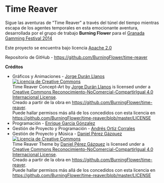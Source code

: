 Time Reaver
===========

Sigue las aventuras de "Time Reaver" a través del túnel del tiempo mientras escapa de los agentes temporales en esta emocionante aventura, desarrollada por el grupo de trabajo **Burning Flower** para el [Granada Gamming Festival 2014](http://www.granadagaming.com/)

Este proyecto se encuentra bajo licencia [Apache 2.0](https://github.com/BurningFlower/time-reaver/blob/master/LICENSE)

Repositorio de GitHub - https://github.com/BurningFlower/time-reaver


**Créditos**
* Gráficos y Animaciones - [Jorge Durán Llanos](https://github.com/Caesar95)    
    <a rel="license" href="http://creativecommons.org/licenses/by-nc-sa/4.0/"><img alt="Licencia de Creative Commons" style="border-width:0" src="https://i.creativecommons.org/l/by-nc-sa/4.0/88x31.png" /></a><br /><span xmlns:dct="http://purl.org/dc/terms/" href="http://purl.org/dc/dcmitype/StillImage" property="dct:title" rel="dct:type">Time Reaver Concept-Art</span> by <a xmlns:cc="http://creativecommons.org/ns#" href="https://github.com/Caesar95" property="cc:attributionName" rel="cc:attributionURL">Jorge Durán Llanos</a> is licensed under a <a rel="license" href="http://creativecommons.org/licenses/by-nc-sa/4.0/">Creative Commons Reconocimiento-NoComercial-CompartirIgual 4.0 Internacional License</a>.<br />Creado a partir de la obra en <a xmlns:dct="http://purl.org/dc/terms/" href="https://github.com/BurningFlower/time-reaver" rel="dct:source">https://github.com/BurningFlower/time-reaver</a>.<br />Puede hallar permisos más allá de los concedidos con esta licencia en <a xmlns:cc="http://creativecommons.org/ns#" href="https://github.com/BurningFlower/time-reaver/blob/master/LICENSE" rel="cc:morePermissions">https://github.com/BurningFlower/time-reaver/blob/master/LICENSE</a>
* Programación - [Enrique Garcia Gónzalez](https://github.com/nRaiker)
* Gestión de Proyecto y Programación - [Andrés Ortiz Corrales](https://github.com/demiurgosoft)
* Gestión de Proyecto y Música - [Daniel Pérez Gázquez](https://github.com/NestorsImagination)    
    <a rel="license" href="http://creativecommons.org/licenses/by-nc-sa/4.0/"><img alt="Licencia de Creative Commons" style="border-width:0" src="https://i.creativecommons.org/l/by-nc-sa/4.0/88x31.png" /></a><br /><span xmlns:dct="http://purl.org/dc/terms/" href="http://purl.org/dc/dcmitype/Sound" property="dct:title" rel="dct:type">Time Reaver Theme</span> by <a xmlns:cc="http://creativecommons.org/ns#" href="https://github.com/NestorsImagination" property="cc:attributionName" rel="cc:attributionURL">Daniel Pérez Gázquez</a> is licensed under a <a rel="license" href="http://creativecommons.org/licenses/by-nc-sa/4.0/">Creative Commons Reconocimiento-NoComercial-CompartirIgual 4.0 Internacional License</a>.<br />Creado a partir de la obra en <a xmlns:dct="http://purl.org/dc/terms/" href="https://github.com/BurningFlower/time-reaver" rel="dct:source">https://github.com/BurningFlower/time-reaver</a>.<br />Puede hallar permisos más allá de los concedidos con esta licencia en <a xmlns:cc="http://creativecommons.org/ns#" href="https://github.com/BurningFlower/time-reaver/blob/master/LICENSE" rel="cc:morePermissions">https://github.com/BurningFlower/time-reaver/blob/master/LICENSE</a>
